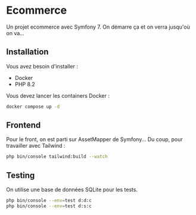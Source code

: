 # Ecommerce

Un projet ecommerce avec Symfony 7. On démarre ça et on verra jusqu'où on va...

## Installation

Vous avez besoin d'installer :

- Docker
- PHP 8.2

Vous devez lancer les containers Docker :

```bash
docker compose up -d
```

## Frontend

Pour le front, on est parti sur AssetMapper de Symfony... Du coup, pour travailler avec Tailwind :

```bash
php bin/console tailwind:build --watch
```

## Testing

On utilise une base de données SQLite pour les tests.

```bash
php bin/console --env=test d:d:c
php bin/console --env=test d:s:c
```
